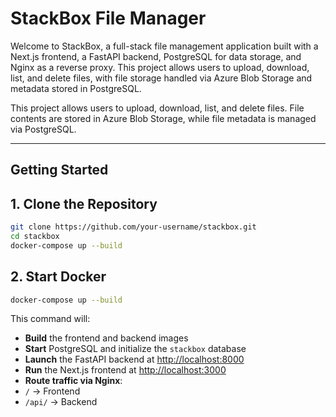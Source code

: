# StackBox File Manager

Welcome to StackBox, a full-stack file management application built with a Next.js frontend, a FastAPI backend, PostgreSQL for data storage, and Nginx as a reverse proxy. This project allows users to upload, download, list, and delete files, with file storage handled via Azure Blob Storage and metadata stored in PostgreSQL.

This project allows users to upload, download, list, and delete files. File contents are stored in Azure Blob Storage, while file metadata is managed via PostgreSQL.

---

##  Getting Started

## 1. Clone the Repository 

```bash
git clone https://github.com/your-username/stackbox.git
cd stackbox
docker-compose up --build
```
## 2. Start Docker
```bash
docker-compose up --build
```
This command will:

-  **Build** the frontend and backend images
-  **Start** PostgreSQL and initialize the `stackbox` database
-  **Launch** the FastAPI backend at [http://localhost:8000](http://localhost:8000)
-  **Run** the Next.js frontend at [http://localhost:3000](http://localhost:3000)
-  **Route traffic via Nginx**:
  - `/` → Frontend  
  - `/api/` → Backend
